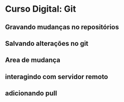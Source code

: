 # Curso Digital: Git

## Gravando mudanças no repositórios

## Salvando alterações no git

## Area de mudança

## interagindo com servidor remoto

## adicionando pull
